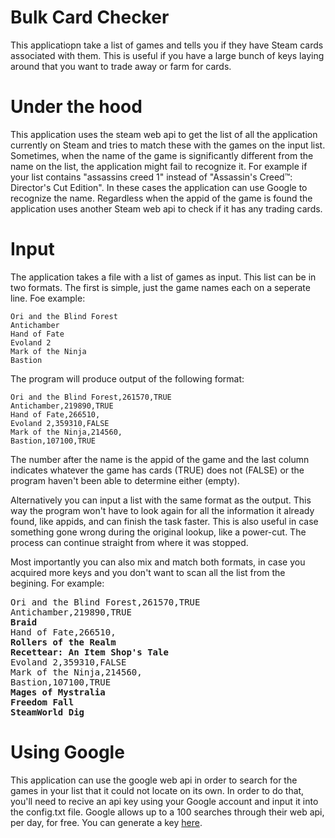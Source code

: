 # Bulk Card Checker
This applicatiopn take a list of games and tells you if they have Steam cards associated with them.
This is useful if you have a large bunch of keys laying around that you want to trade away or farm for cards.

# Under the hood
This application uses the steam web api to get the list of all the application currently on Steam and tries to match these with the games on the input list. Sometimes, when the name of the game is significantly different from the name on the list, the application might fail to recognize it. For example if your list contains "assassins creed 1" instead of "Assassin's Creed™: Director's Cut Edition". In these cases the application can use Google to recognize the name. Regardless when the appid of the game is found the application uses another Steam web api to check if it has any trading cards.


# Input
The application takes a file with a list of games as input. This list can be in two formats. The first is simple, just the game names each on a seperate line.
Foe example:

    Ori and the Blind Forest
    Antichamber
    Hand of Fate
	Evoland 2
    Mark of the Ninja
    Bastion

The program will produce output of the following format:

    Ori and the Blind Forest,261570,TRUE
    Antichamber,219890,TRUE
    Hand of Fate,266510,
    Evoland 2,359310,FALSE
    Mark of the Ninja,214560,
    Bastion,107100,TRUE


The number after the name is the appid of the game and the last column indicates whatever the game has cards (TRUE) does not (FALSE) or the program haven't been able to determine either (empty).

Alternatively you can input a list with the same format as the output. This way the program won't have to look again for all the information it already found, like appids, and can finish the task faster. This is also useful in case something gone wrong during the original lookup, like a power-cut. The process can continue straight from where it was stopped.

Most importantly you can also mix and match both formats, in case you acquired more keys and you don't want to scan all the list from the begining. For example:

<pre>
Ori and the Blind Forest,261570,TRUE
Antichamber,219890,TRUE
<b>Braid</b>
Hand of Fate,266510,
<b>Rollers of the Realm</b>
<b>Recettear: An Item Shop's Tale</b>
Evoland 2,359310,FALSE
Mark of the Ninja,214560,
Bastion,107100,TRUE
<b>Mages of Mystralia</b>
<b>Freedom Fall</b>
<b>SteamWorld Dig</b>
</pre>

# Using Google
This application can use the google web api in order to search for the games in your list that it could not locate on its own. In order to do that, you'll need to recive an api key using your Google account and input it into the config.txt file. Google allows up to a 100 searches through their web api, per day, for free. You can generate a key [here](https://developers.google.com/custom-search/json-api/v1/overview).
